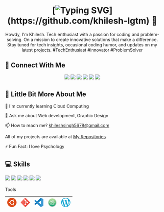 # <h1 align="center"/>[![Typing SVG](https://readme-typing-svg.herokuapp.com?size=25&duration=3000&color=20D2D6&multiline=true&height=100&lines=Hi+there+I'm+Khilesh+Bhakuni+%F0%9F%98%81;Welcome+to+my+github+profile!)](https://github.com/khilesh-Igtm) 👋 
 <!-- <img width="20%" src="https://i.imgur.com/u2WLlB8.gif" /> --> 
  
 <p align="center"/> Howdy, I'm Khilesh. Tech enthusiast with a passion for coding and problem-solving. On a mission to create innovative solutions that make a difference. Stay tuned for tech insights, occasional coding humor, and updates on my latest projects. #TechEnthusiast #Innovator #ProblemSolver
  
 ## 👥 Connect With Me 
 <p align="center"> 
 <a href="https://www.linkedin.com/in/khilesh1011/"><img src="https://img.shields.io/badge/linkedin-%230077B5.svg?style=for-the-badge&logo=linkedin&logoColor=white" style="margin-bottom: 4px;" height="30px" target="_blank"></a> 
 <a href="https://twitter.com/nebula8508"><img src="https://img.shields.io/badge/Twitter-%231DA1F2.svg?style=for-the-badge&logo=Twitter&logoColor=white" style="margin-bottom: 4px;" height="30px" target="_blank"></a> 
 <a href="#"><img src="https://img.shields.io/badge/Discord-%237289DA.svg?style=for-the-badge&logo=discord&logoColor=white" style="margin-bottom: 4px;" height="30px" target="_blank"></a> 
 <a href="#"><img src="https://img.shields.io/badge/Facebook-%231877F2.svg?style=for-the-badge&logo=Facebook&logoColor=white" style="margin-bottom: 4px;" height="30px" target="_blank"></a> 
 <a href="#"><img src="https://img.shields.io/badge/Instagram-%23E4405F.svg?style=for-the-badge&logo=Instagram&logoColor=white" style="margin-bottom: 4px;" height="30px" target="_blank"></a> 
 <a href="#"><img src="https://img.shields.io/badge/YouTube-%23FF0000.svg?style=for-the-badge&logo=YouTube&logoColor=white" style="margin-bottom: 4px;" height="30px" target="_blank"></a> 
 <a href="#><img src="https://img.shields.io/badge/Reddit-FF4500?style=for-the-badge&logo=reddit&logoColor=white" style="margin-bottom: 4px;" height="30px" target="_blank"></a> 
 </p> 
  
 ## 💫 Little Bit More About Me 
 <p>🌱 I'm currently learning Cloud Computing</p> 
 <p>💬 Ask me about Web development, Graphic Design</p> 
 <p>📫 How to reach me? <a href="khileshsingh5678@gmail.com">khileshsingh5678@gmail.com</a></p> 
 <p>All of my projects are available at <a href="https://github.com/khilesh-Igtm?tab=repositories">My Repositories</a></p> 
 <p>⚡ Fun Fact: I love Psychology</p> 
                                                                                                  
## 💻 Skills 
 <p> 
 <img src="https://img.shields.io/badge/python-%2300599C.svg?style=for-the-badge&logo=Python&logoColor=white" style="margin-bottom: 4px;" height="30px"> 
 <img src="https://img.shields.io/badge/Java-%23E34F26.svg?style=for-the-badge&logo=Java&logoColor=white" style="margin-bottom: 4px;" height="30px"> 
 <img src="https://img.shields.io/badge/Javascript-%231572B6.svg?style=for-the-badge&logo=Javascript&logoColor=white" style="margin-bottom: 4px;" height="30px"> 
 <img src="https://img.shields.io/badge/PHP-%23563D7C.svg?style=for-the-badge&logo=PHP&logoColor=white" style="margin-bottom: 4px;" height="30px"> 
 <img src="https://img.shields.io/badge/git-%23F05033.svg?style=for-the-badge&logo=git&logoColor=white" style="margin-bottom: 4px;" height="30px"> 
 <img src="https://img.shields.io/badge/SQL-FCC624?style=for-the-badge&logo=SQL&logoColor=black" style="margin-bottom: 4px;" height="30px"> 
 </p> 
  
  
  Tools 
   
 <img alt="Ubuntu" width="30px" src="https://github.com/Ankitkanyal1/Ankitkanyal1/blob/main/icons/Ubuntu.svg"/>|<img alt="Git" width="30px" src="https://github.com/Ankitkanyal1/Ankitkanyal1/blob/main/icons/Git.svg"/>|<img alt="VSCode" width="30px" src="https://github.com/Ankitkanyal1/Ankitkanyal1/blob/main/icons/VSCode.svg"/>|<img alt="Atom" width="30px" src="https://github.com/Ankitkanyal1/Ankitkanyal1/blob/main/icons/Atom.svg"/>|<img alt="WordPress" width="30px" src="https://github.com/Ankitkanyal1/Ankitkanyal1/blob/main/icons/WP.svg"/> 
  |--|--|--|--|--|
